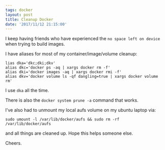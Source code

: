 ```yaml
---
tags: docker
layout: post
title: Cleanup Docker
date: '2017/11/12 21:15:00'
---
```


I keep having friends who have experienced the `no space left on device` when trying to build images.

I have aliases for most of my container/image/volume cleanup:

```
lias dka='dkc;dki;dkv'
alias dkc='docker ps -aq | xargs docker rm -f'
alias dki='docker images -aq | xargs docker rmi -f'
alias dkv='docker volume ls -qf dangling=true | xargs docker volume rm'
```

I use `dka` all the time.

There is also the `docker system prune -a` command that works.

I've also had to unmount my local aufs volume on my ubuntu laptop via:

`sudo umount -l /var/lib/docker/aufs && sudo rm -rf /var/lib/docker/aufs`

and all things are cleaned up.  Hope this helps someone else.

Cheers.

